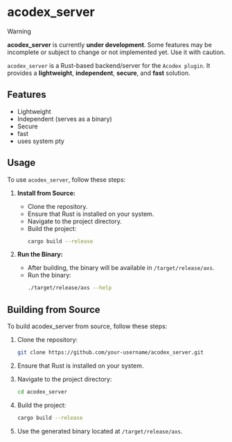 # acodex_server

> [!WARNING]
> **acodex_server** is currently **under development**. Some features may be incomplete or subject to change or not implemented yet. Use it with caution.

`acodex_server` is a Rust-based backend/server for the `Acodex plugin`. It provides a **lightweight**, **independent**, **secure**, and **fast** solution.

## Features

- Lightweight
- Independent (serves as a binary)
- Secure
- fast
- uses system pty

## Usage

To use `acodex_server`, follow these steps:

1. **Install from Source:**
   - Clone the repository.
   - Ensure that Rust is installed on your system.
   - Navigate to the project directory.
   - Build the project:
     ```bash
     cargo build --release
     ```

2. **Run the Binary:**
   - After building, the binary will be available in `/target/release/axs`.
   - Run the binary:
     ```bash
     ./target/release/axs --help
     ```

## Building from Source

To build acodex_server from source, follow these steps:

1. Clone the repository:
   ```bash
   git clone https://github.com/your-username/acodex_server.git
   ```

2. Ensure that Rust is installed on your system.

3. Navigate to the project directory:
   ```bash
   cd acodex_server
   ```

4. Build the project:
   ```bash
   cargo build --release
   ```

5. Use the generated binary located at `/target/release/axs`.

